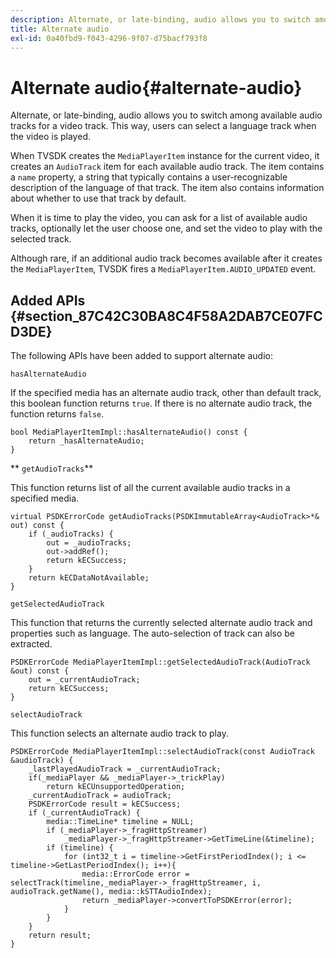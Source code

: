 ```yaml
---
description: Alternate, or late-binding, audio allows you to switch among available audio tracks for a video track. This way, users can select a language track when the video is played.
title: Alternate audio
exl-id: 0a40fbd9-f043-4296-9f07-d75bacf793f8
---
```

# Alternate audio{#alternate-audio}

Alternate, or late-binding, audio allows you to switch among available audio tracks for a video track. This way, users can select a language track when the video is played.

<!--<a id="section_E4F9DC28A2944BD08B4190A7F98A8365"></a>-->

When TVSDK creates the `MediaPlayerItem` instance for the current video, it creates an `AudioTrack` item for each available audio track. The item contains a `name` property, a string that typically contains a user-recognizable description of the language of that track. The item also contains information about whether to use that track by default.

When it is time to play the video, you can ask for a list of available audio tracks, optionally let the user choose one, and set the video to play with the selected track.

Although rare, if an additional audio track becomes available after it creates the `MediaPlayerItem`, TVSDK fires a `MediaPlayerItem.AUDIO_UPDATED` event.

## Added APIs {#section_87C42C30BA8C4F58A2DAB7CE07FCD3DE}

The following APIs have been added to support alternate audio:

`hasAlternateAudio`

If the specified media has an alternate audio track, other than default track, this boolean function returns `true`. If there is no alternate audio track, the function returns `false`. 

```
bool MediaPlayerItemImpl::hasAlternateAudio() const { 
    return _hasAlternateAudio; 
}
```

** `getAudioTracks`**

This function returns list of all the current available audio tracks in a specified media. 

```
virtual PSDKErrorCode getAudioTracks(PSDKImmutableArray<AudioTrack>*& out) const { 
    if (_audioTracks) { 
        out = _audioTracks; 
        out->addRef(); 
        return kECSuccess; 
    } 
    return kECDataNotAvailable; 
} 

```

`getSelectedAudioTrack`

This function that returns the currently selected alternate audio track and properties such as language. The auto-selection of track can also be extracted. 

```
PSDKErrorCode MediaPlayerItemImpl::getSelectedAudioTrack(AudioTrack &out) const { 
    out = _currentAudioTrack; 
    return kECSuccess; 
}
```

`selectAudioTrack`

This function selects an alternate audio track to play. 

```
PSDKErrorCode MediaPlayerItemImpl::selectAudioTrack(const AudioTrack &audioTrack) { 
    _lastPlayedAudioTrack = _currentAudioTrack; 
    if(_mediaPlayer && _mediaPlayer->_trickPlay) 
        return kECUnsupportedOperation; 
    _currentAudioTrack = audioTrack; 
    PSDKErrorCode result = kECSuccess; 
    if (_currentAudioTrack) { 
        media::TimeLine* timeline = NULL; 
        if (_mediaPlayer->_fragHttpStreamer) 
            _mediaPlayer->_fragHttpStreamer->GetTimeLine(&timeline); 
        if (timeline) { 
            for (int32_t i = timeline->GetFirstPeriodIndex(); i <= timeline->GetLastPeriodIndex(); i++){ 
                media::ErrorCode error = selectTrack(timeline,_mediaPlayer->_fragHttpStreamer, i, audioTrack.getName(), media::kSTTAudioIndex); 
                return _mediaPlayer->convertToPSDKError(error); 
            } 
        } 
    }   
    return result; 
}
```
